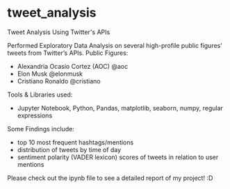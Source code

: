 # tweet_analysis
Tweet Analysis Using Twitter's APIs

Performed Exploratory Data Analysis on several high-profile public figures’ tweets from Twitter’s APIs.
Public Figures:
- Alexandria Ocasio Cortez (AOC) @aoc
- Elon Musk @elonmusk
- Cristiano Ronaldo @cristiano

Tools & Libraries used:
- Jupyter Notebook, Python, Pandas, matplotlib, seaborn, numpy, regular expressions

Some Findings include: 
- top 10 most frequent hashtags/mentions
- distribution of tweets by time of day
- sentiment polarity (VADER lexicon) scores of tweets in relation to user mentions

Please check out the ipynb file to see a detailed report of my project! :D
